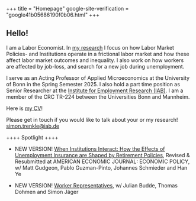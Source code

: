 +++
title = "Homepage"
google-site-verification = "google41b05686190f0b06.html"
+++

## Hello!


I am a Labor Economist. In [my research](https://trenkles.github.io/research/) I focus on how Labor Market Policies- and Institutions operate in a frictional labor market and how these affect labor market outcomes and inequality. I also work on how workers are affected by job-loss, and search for a new job during unemployment.

I serve as an Acting Professor of Applied Microeconomics at the University of Bonn in the Spring Semester 2025. I also hold a part time position as Senior Researcher at the [Institute for Employment Research (IAB)](https://iab.de/en/startseite-english/). I am a member of the CRC TR-224 between the Universities Bonn and Mannheim.


Here is [my CV](https://trenkles.github.io/research/CV_TrenkleS.pdf)! 

Please get in touch if you would like to talk about your or my research! [simon.trenkle@iab.de](mailto:simon.trenkle@iab.de)


++++ Spotlight ++++ 



-	NEW VERSION! [When Institutions Interact: How the Effects of Unemployment Insurance are Shaped by Retirement Policies](https://trenkles.github.io/research/GGSTY_2025.pdf), Revised & Resubmitted at AMERICAN ECONOMIC JOURNAL: ECONOMIC POLICY, w/ Matt Gudgeon, Pablo Guzman-Pinto, Johannes Schmieder and Han Ye

-	NEW VERSION! [Worker Representatives](https://trenkles.github.io/research/representation_bdjt.pdf), w/ Julian Budde, Thomas Dohmen and Simon Jäger




